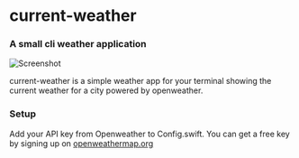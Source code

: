 # current-weather
### A small cli weather application 

![Screenshot](https://cdn-std.droplr.net/files/acc_68330/9FRQwl)

current-weather is a simple weather app for your terminal showing the current weather for a city powered by openweather.

### Setup
Add your API key from Openweather to Config.swift. You can get a free key by signing up on [openweathermap.org](https://openweathermap.org)